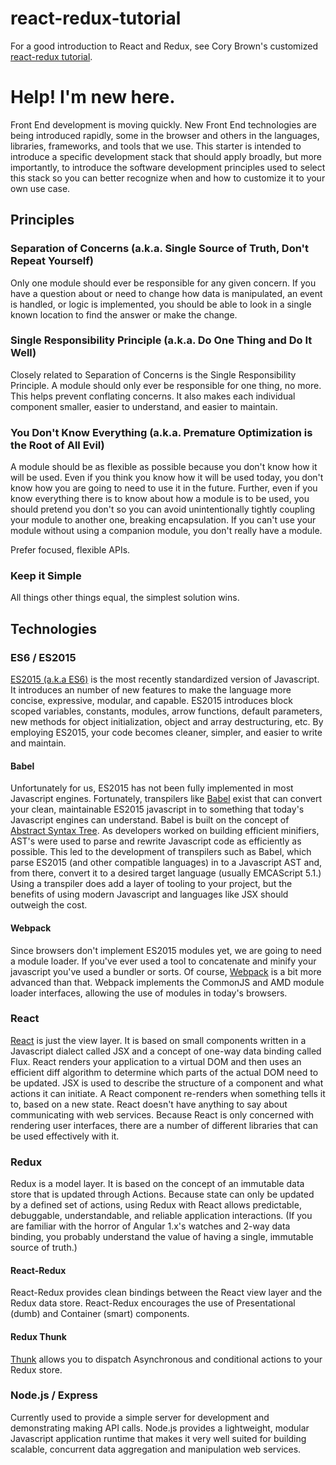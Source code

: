 # react-redux-tutorial
For a good introduction to React and Redux, see Cory Brown's customized [react-redux tutorial](https://medium.com/front-end-developers/react-redux-tutorial-d1f6c6652759#.bfl2ekjeh).

# Help! I'm new here.
Front End development is moving quickly. New Front End technologies are being introduced rapidly, some in the browser and others in the languages, libraries, frameworks, and tools that we use. This starter is intended to introduce a specific development stack that should apply broadly, but more importantly, to introduce the software development principles used to select this stack so you can better recognize when and how to customize it to your own use case.

## Principles

### Separation of Concerns (a.k.a. Single Source of Truth, Don't Repeat Yourself)
Only one module should ever be responsible for any given concern. If you have a question about or need to change how data is manipulated, an event is handled, or logic is implemented, you should be able to look in a single known location to find the answer or make the change.

### Single Responsibility Principle (a.k.a. Do One Thing and Do It Well)
Closely related to Separation of Concerns is the Single Responsibility Principle. A module should only ever be responsible for one thing, no more. This helps prevent conflating concerns. It also makes each individual component smaller, easier to understand, and easier to maintain.

### You Don't Know Everything (a.k.a. Premature Optimization is the Root of All Evil)
A module should be as flexible as possible because you don't know how it will be used. Even if you think you know how it will be used today, you don't know how you are going to need to use it in the future. Further, even if you know everything there is to know about how a module is to be used, you should pretend you don't so you can avoid unintentionally tightly coupling your module to another one, breaking encapsulation. If you can't use your module without using a companion module, you don't really have a module.

Prefer focused, flexible APIs.

### Keep it Simple
All things other things equal, the simplest solution wins.

## Technologies

### ES6 / ES2015
[ES2015 (a.k.a ES6)](https://developer.mozilla.org/en-US/docs/Web/JavaScript/New_in_JavaScript/ECMAScript_6_support_in_Mozilla) is the most recently standardized version of Javascript. It introduces an number of new features to make the language more concise, expressive, modular, and capable. ES2015 introduces block scoped variables, constants, modules, arrow functions, default parameters, new methods for object initialization, object and array destructuring, etc. By employing ES2015, your code becomes cleaner, simpler, and easier to write and maintain.

#### Babel
Unfortunately for us, ES2015 has not been fully implemented in most Javascript engines. Fortunately, transpilers like [Babel](https://babeljs.io/) exist that can convert your clean, maintainable ES2015 javascript in to something that today's Javascript engines can understand. Babel is built on the concept of [Abstract Syntax Tree](https://en.wikipedia.org/wiki/Abstract_syntax_tree). As developers worked on building efficient minifiers, AST's were used to parse and rewrite Javascript code as efficiently as possible. This led to the development of transpilers such as Babel, which parse ES2015 (and other compatible languages) in to a Javascript AST and, from there, convert it to a desired target language (usually EMCAScript 5.1.) Using a transpiler does add a layer of tooling to your project, but the benefits of using modern Javascript and languages like JSX should outweigh the cost.

#### Webpack
Since browsers don't implement ES2015 modules yet, we are going to need a module loader. If you've ever used a tool to concatenate and minify your javascript you've used a bundler or sorts. Of course, [Webpack](https://webpack.github.io/) is a bit more advanced than that. Webpack implements the CommonJS and AMD module loader interfaces, allowing the use of modules in today's browsers.

### React
[React](https://facebook.github.io/react/) is just the view layer. It is based on small components written in a Javascript dialect called JSX and a concept of one-way data binding called Flux. React renders your application to a virtual DOM and then uses an efficient diff algorithm to determine which parts of the actual DOM need to be updated. JSX is used to describe the structure of a component and what actions it can initiate. A React component re-renders when something tells it to, based on a new state. React doesn't have anything to say about communicating with web services. Because React is only concerned with rendering user interfaces, there are a number of different libraries that can be used effectively with it.

### Redux
Redux is a model layer. It is based on the concept of an immutable data store that is updated through Actions. Because state can only be updated by a defined set of actions, using Redux with React allows predictable, debuggable, understandable, and reliable application interactions. (If you are familiar with the horror of Angular 1.x's watches and 2-way data binding, you probably understand the value of having a single, immutable source of truth.)

#### React-Redux
React-Redux provides clean bindings between the React view layer and the Redux data store. React-Redux encourages the use of Presentational (dumb) and Container (smart) components.

#### Redux Thunk
[Thunk](https://github.com/gaearon/redux-thunk) allows you to dispatch Asynchronous and conditional actions to your Redux store.

### Node.js / Express
Currently used to provide a simple server for development and demonstrating making API calls. Node.js provides a lightweight, modular Javascript application runtime that makes it very well suited for building scalable, concurrent data aggregation and manipulation web services.
